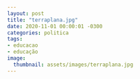 ```yaml
---
layout: post
title: "terraplana.jpg"
date: 2020-11-01 00:00:01 -0300
categories: politica
tags:
- educacao
- educação
image: 
  thumbnail: assets/images/terraplana.jpg
---
```


